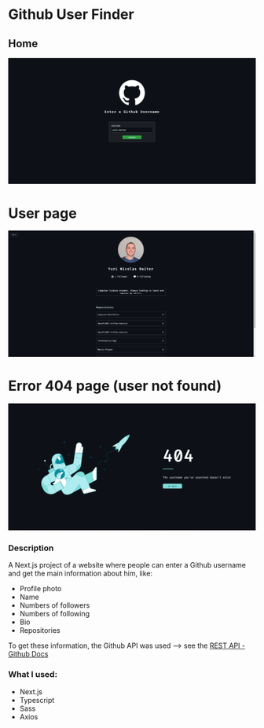 # Github User Finder

## Home
<img src='screenshots/1.PNG'>

# User page
<img src='screenshots/2.PNG'>

# Error 404 page (user not found)
<img src='screenshots/3.PNG'>

### Description
A Next.js project of a website where people can enter a Github username and get the main information about him, like:
* Profile photo
* Name
* Numbers of followers
* Numbers of following
* Bio
* Repositories

To get these information, the Github API was used --> see the [REST API - Github Docs](https://docs.github.com/pt/rest)

### What I used:
* Next.js
* Typescript
* Sass
* Axios
